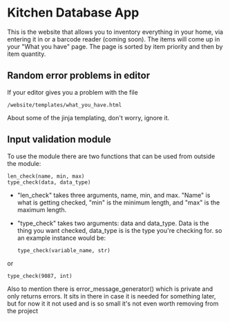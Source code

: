 # Kitchen Database App

This is the website that allows you to inventory everything in your home, via entering it
in or a barcode reader (coming soon). The items will come up in your "What you have" page. The page is sorted by item priority and then by item quantity.

## Random error problems in editor

If your editor gives you a problem with the file

    /website/templates/what_you_have.html

About some of the jinja templating, don't worry, ignore it.

## Input validation module

To use the module there are two functions that can be used from outside the module:

    len_check(name, min, max)
    type_check(data, data_type)

- "len_check" takes three arguments, name, min, and max. "Name" is what is getting checked, "min" is the minimum length, and "max" is the maximum length.
- "type_check" takes two arguments: data and data_type. Data is the thing you want checked, data_type is is the type you're checking for. so an example instance would be:

      type_check(variable_name, str)

or

    type_check(9087, int)


Also to mention there is error_message_generator() which is private and only returns errors.
It sits in there in case it is needed for something later, but for now it it not used and is so
small it's not even worth removing from the project
